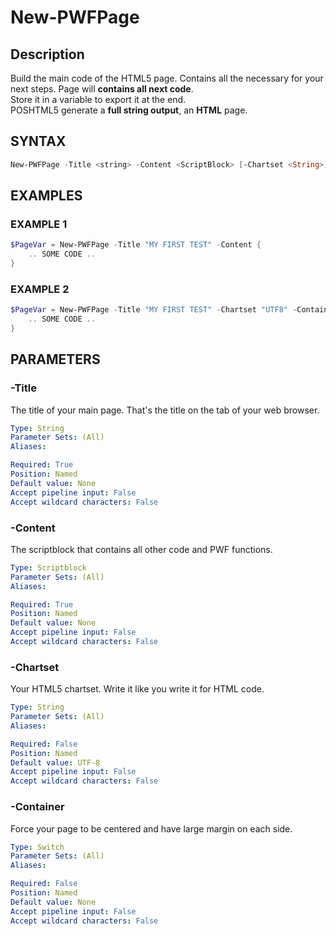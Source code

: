# New-PWFPage

## Description
Build the main code of the HTML5 page. Contains all the necessary for your next steps.
Page will **contains all next code**.  
Store it in a variable to export it at the end.  
POSHTML5 generate a **full string output**, an **HTML** page.

## SYNTAX
``` powershell
New-PWFPage -Title <string> -Content <ScriptBlock> [-Chartset <String>] [-Container]
```

## EXAMPLES

### EXAMPLE 1
```powershell
$PageVar = New-PWFPage -Title "MY FIRST TEST" -Content {
    .. SOME CODE ..
}
```
### EXAMPLE 2
```powershell
$PageVar = New-PWFPage -Title "MY FIRST TEST" -Chartset "UTF8" -Container -Content {
    .. SOME CODE ..
}
```

## PARAMETERS
### -Title
The title of your main page. That's the title on the tab of your web browser.
```yaml
Type: String
Parameter Sets: (All)
Aliases:

Required: True
Position: Named
Default value: None
Accept pipeline input: False
Accept wildcard characters: False
```
### -Content
The scriptblock that contains all other code and PWF functions.
```yaml
Type: Scriptblock
Parameter Sets: (All)
Aliases:

Required: True
Position: Named
Default value: None
Accept pipeline input: False
Accept wildcard characters: False
```
### -Chartset
Your HTML5 chartset. Write it like you write it for HTML code.
```yaml
Type: String
Parameter Sets: (All)
Aliases:

Required: False
Position: Named
Default value: UTF-8
Accept pipeline input: False
Accept wildcard characters: False
```
### -Container
Force your page to be centered and have large margin on each side.
```yaml
Type: Switch
Parameter Sets: (All)
Aliases:

Required: False
Position: Named
Default value: None
Accept pipeline input: False
Accept wildcard characters: False
```